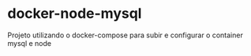 # docker-node-mysql
Projeto utilizando o docker-compose para subir e configurar o container mysql e node
